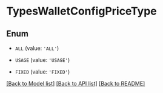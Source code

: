 # TypesWalletConfigPriceType


## Enum

* `ALL` (value: `'ALL'`)

* `USAGE` (value: `'USAGE'`)

* `FIXED` (value: `'FIXED'`)

[[Back to Model list]](../README.md#documentation-for-models) [[Back to API list]](../README.md#documentation-for-api-endpoints) [[Back to README]](../README.md)


